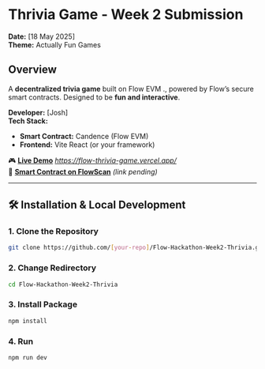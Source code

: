 # Thrivia Game - Week 2 Submission  
**Date:** [18 May 2025]  
**Theme:** Actually Fun Games  

## Overview  
A **decentralized trivia game** built on Flow EVM ., powered by Flow’s secure smart contracts. Designed to be **fun and interactive**.  

**Developer:** [Josh]  
**Tech Stack:**  
- **Smart Contract:** Candence (Flow EVM)  
- **Frontend:** Vite React (or your framework)   

🎮 **[Live Demo](#)** *https://flow-thrivia-game.vercel.app/*  
📜 **[Smart Contract on FlowScan](#)** *(link pending)*  

---

## 🛠️ Installation & Local Development  

### 1. Clone the Repository  
```bash
git clone https://github.com/[your-repo]/Flow-Hackathon-Week2-Thrivia.git
```
### 2. Change Redirectory  
```bash
cd Flow-Hackathon-Week2-Thrivia
```
### 3. Install Package  
```bash
npm install
```
### 4. Run  
```bash
npm run dev
```
